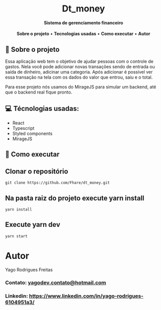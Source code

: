 <h1 align='center'>
  Dt_money
</h1>

<h4 align='center'>Sistema de gerenciamento financeiro</h4>

<p align="center">
  <a><strong>Sobre o projeto</strong></a> •
  <a><strong>Tecnologias usadas</strong></a> •
  <a><strong>Como executar</strong></a> •
  <a><strong>Autor</strong></a>
</p>

## 👥 Sobre o projeto

Essa aplicação web tem o objetivo de ajudar pessoas com o controle de gastos. Nela você pode adicionar novas transações sendo de entrada ou saída de 
dinheiro, adicinar uma categoria. Após adicionar é possível ver essa transação na tela com os dados do valor que entrou, saiu e o total.

Para esse projeto nós usamos do MirageJS para simular um backend, até que o backend real fique pronto.

## 💻 Técnologias usadas:

 - React
 - Typescript
 - Styled components
 - MirageJS

## 🚀 Como executar 

   ## Clonar o repositório 
    git clone https://github.com/Fhare/dt_money.git
    
   ## Na pasta raiz do projeto execute yarn install
    yarn install
    
   ## Execute yarn dev
    yarn start
  
  
  # Autor
  
  Yago Rodrigues Freitas
  
  ### Contato: yagodev.contato@hotmail.com <br />
  ### Linkedin: https://www.linkedin.com/in/yago-rodrigues-6104951a3/
